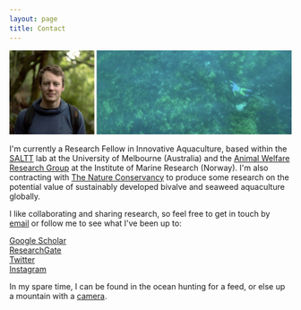 ```yaml
---
layout: page
title: Contact
---
```

  
![profile](images/greenprofile.jpg)  
  
I'm currently a Research Fellow in Innovative Aquaculture, based within the [SALTT](https://blogs.unimelb.edu.au/saltt) lab at the University of Melbourne (Australia) and the [Animal Welfare Research Group](https://www.hi.no/en/hi/forskning/research-groups-1/animal-welfare) at the Institute of Marine Research (Norway). I'm also contracting with [The Nature Conservancy](https://www.nature.org/en-us/what-we-do/our-insights/perspectives/how-investors-can-turn-the-tide-on-aquaculture/) to produce some research on the potential value of sustainably developed bivalve and seaweed aquaculture globally.  

I like collaborating and sharing research, so feel free to get in touch by [email](luke.barrett@unimelb.edu.au) or follow me to see what I've been up to:  
  
[Google Scholar](https://scholar.google.ca/citations?hl=en&pli=1&user=m2VurpgAAAAJ)  
[ResearchGate](https://www.researchgate.net/profile/Luke_Barrett)  
[Twitter](https://www.twitter.com/LukeBarrettSci)  
[Instagram](https://www.instagram.com/barrettphoto/)  
  
In my spare time, I can be found in the ocean hunting for a feed, or else up a mountain with a [camera](https://lukebarrett.com).
